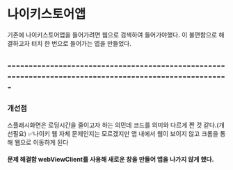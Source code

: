 # 나이키스토어앱

기존에 나이키스토어앱을 들어가려면 웹으로 검색하여 들어가야했다.
이 불편함으로 해결하고자 터치 한 번으로 들어가는 앱을 만들었다.



## -------------------------------------------------------------------------------------------------------
### 개선점
 스플래시화면은 로딩시간을 줄이고자 하는 의민데 코드를 의미와 다르게 짠 것 같다.(개선필요)
✅나이키 웹 자체 문제인지는 모르겠지만 앱 내에서 웹이 보이지 않고 크롬을 통해 웹으로 이동하게 된다
    
#### 문제 해결함 webViewClient를 사용해 새로운 창을 만들어 앱을 나가지 않게 했다.
